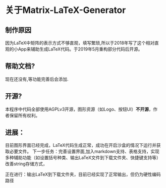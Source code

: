 #  关于Matrix-LaTeX-Generator

## 制作原因
因为LaTeX中矩阵的表示方式不够直观，填写繁琐,所以于2018年写了这个相对直观的小App来辅助生成LaTeX代码。于2019年5月重构部分代码后开源。

## 帮助文档?
现在还没有,等功能完善后会添加.
## 开源?
本程序中代码全部使用AGPLv3开源，图形资源（如Logo、按钮UI）**不开源**，作者保留所有权利。

## 进展：
目前图形界面已经完成，LaTeX代码生成正常，成功在开启沙盒的情况下运行并获取必要文件。
下一步任务：完善设置界面,加入markdown支持、表格支持，实现多种辅助功能（如设置括号种类、输出LaTeX文件到下载文件夹、快捷键支持等）改善string存储方式，


正在进行：输出LaTeX到下载文件夹，目前已经实现了正常输出，但仍为硬性编码路径


